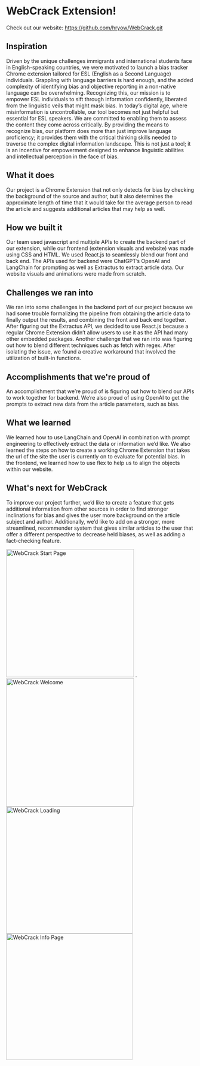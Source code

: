 # WebCrack Extension!
Check out our website: https://github.com/hryow/WebCrack.git
## Inspiration
Driven by the unique challenges immigrants and international students face in English-speaking countries, we were motivated to launch a bias tracker Chrome extension tailored for ESL (English as a Second Language) individuals. Grappling with language barriers is hard enough, and the added complexity of identifying bias and objective reporting in a non-native language can be overwhelming. Recognizing this, our mission is to empower ESL individuals to sift through information confidently, liberated from the linguistic veils that might mask bias. In today’s digital age, where misinformation is uncontrollable, our tool becomes not just helpful but essential for ESL speakers. We are committed to enabling them to assess the content they come across critically. By providing the means to recognize bias, our platform does more than just improve language proficiency; it provides them with the critical thinking skills needed to traverse the complex digital information landscape. This is not just a tool; it is an incentive for empowerment designed to enhance linguistic abilities and intellectual perception in the face of bias.

## What it does
Our project is a Chrome Extension that not only detects for bias by checking the background of the source and author, but it also determines the approximate length of time that it would take for the average person to read the article and suggests additional articles that may help as well. 

## How we built it
Our team used javascript and multiple APIs to create the backend part of our extension, while our frontend (extension visuals and website) was made using CSS and HTML. We used React.js to seamlessly blend our front and back end. The APIs used for backend were ChatGPT’s OpenAI and LangChain for prompting as well as Extractus to extract article data. Our website visuals and animations were made from scratch.

## Challenges we ran into
We ran into some challenges in the backend part of our project because we had some trouble formalizing the pipeline from obtaining the article data to finally output the results, and combining the front and back end together. After figuring out the Extractus API, we decided to use React.js because a regular Chrome Extension didn’t allow users to use it as the API had many other embedded packages. Another challenge that we ran into was figuring out how to blend different techniques such as fetch with regex. After isolating the issue, we found a creative workaround that involved the utilization of built-in functions.

## Accomplishments that we're proud of
An accomplishment that we’re proud of is figuring out how to blend our APIs to work together for backend. We’re also proud of using OpenAI to get the prompts to extract new data from the article parameters, such as bias. <at least one more accomplishment>

## What we learned
We learned how to use LangChain and OpenAI in combination with prompt engineering to effectively extract the data or information we’d like. We also learned the steps on how to create a working Chrome Extension that takes the url of the site the user is currently on to evaluate for potential bias. In the frontend, we learned how to use flex to help us to align the objects within our website. 

## What's next for WebCrack
To improve our project further, we’d like to create a feature that gets additional information from other sources in order to find stronger inclinations for bias and gives the user more background on the article subject and author. Additionally, we’d like to add on a stronger, more streamlined, recommender system that gives similar articles to the user that offer a different perspective to decrease held biases, as well as adding a fact-checking feature.

<img width="342" alt="WebCrack Start Page" src="https://github.com/tsaichenlin/WebCrackExtension/assets/91178384/ab88ff53-ce01-487e-ac35-f235282eaac9">
.<img width="342" alt="WebCrack Welcome" src="https://github.com/tsaichenlin/WebCrackExtension/assets/91178384/90246770-14f7-47fd-80f2-bba264ce0ac3">
<img width="339" alt="WebCrack Loading" src="https://github.com/tsaichenlin/WebCrackExtension/assets/91178384/1c0eb06f-27c4-40e2-8c6a-90ea9bc3121f">
<img width="338" alt="WebCrack Info Page" src="https://github.com/tsaichenlin/WebCrackExtension/assets/91178384/c8903662-6aa1-4998-acd7-8cebc4be98de">


